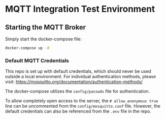 # MQTT Integration Test Environment

## Starting the MQTT Broker

Simply start the docker-compose file:
```bash
docker-compose up -d
```

### Default MQTT Credentials

This repo is set up with default credentials, which should never be used outside a local environment. For individual
authentication methods, please visit: https://mosquitto.org/documentation/authentication-methods/

The docker-compose utilizes the `config/passwds` file for authentication.

To allow completely open access to the server, the `# allow_anonymous true` line can be uncommented
from the `config/mosquitto.conf` file. However, the default credentials can also be referenced from the
`.env` file in the repo.
